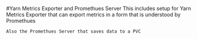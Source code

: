 #Yarn Metrics Exporter and Promethues Server 
    This includes setup for Yarn Metrics Exporter that can export metrics in a 
    form that is understood by Promethues
    
    Also the Promethues Server that saves data to a PVC
